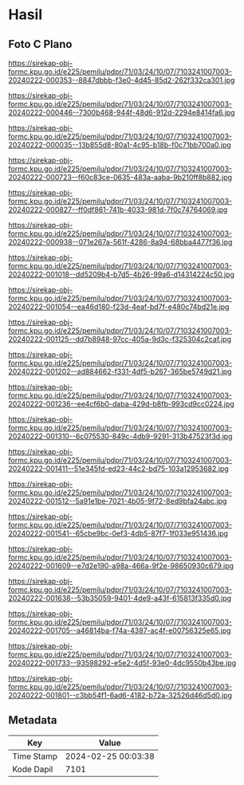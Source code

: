 # Hasil

## Foto C Plano

https://sirekap-obj-formc.kpu.go.id/e225/pemilu/pdpr/71/03/24/10/07/7103241007003-20240222-000353--8847dbbb-f3e0-4d45-85d2-262f332ca301.jpg

https://sirekap-obj-formc.kpu.go.id/e225/pemilu/pdpr/71/03/24/10/07/7103241007003-20240222-000446--7300b468-944f-48d6-912d-2294e8414fa6.jpg

https://sirekap-obj-formc.kpu.go.id/e225/pemilu/pdpr/71/03/24/10/07/7103241007003-20240222-000035--13b855d8-80a1-4c95-b18b-f0c71bb700a0.jpg

https://sirekap-obj-formc.kpu.go.id/e225/pemilu/pdpr/71/03/24/10/07/7103241007003-20240222-000723--f60c83ce-0635-483a-aaba-9b210ff8b882.jpg

https://sirekap-obj-formc.kpu.go.id/e225/pemilu/pdpr/71/03/24/10/07/7103241007003-20240222-000827--ff0df861-741b-4033-981d-7f0c74764069.jpg

https://sirekap-obj-formc.kpu.go.id/e225/pemilu/pdpr/71/03/24/10/07/7103241007003-20240222-000938--071e267a-561f-4286-8a94-68bba4477f36.jpg

https://sirekap-obj-formc.kpu.go.id/e225/pemilu/pdpr/71/03/24/10/07/7103241007003-20240222-001018--dd5209b4-b7d5-4b26-99a6-d14314224c50.jpg

https://sirekap-obj-formc.kpu.go.id/e225/pemilu/pdpr/71/03/24/10/07/7103241007003-20240222-001054--ea46d180-f23d-4eaf-bd7f-e480c74bd21e.jpg

https://sirekap-obj-formc.kpu.go.id/e225/pemilu/pdpr/71/03/24/10/07/7103241007003-20240222-001125--dd7b8948-97cc-405a-9d3c-f325304c2caf.jpg

https://sirekap-obj-formc.kpu.go.id/e225/pemilu/pdpr/71/03/24/10/07/7103241007003-20240222-001202--ad884662-f331-4df5-b267-365be5749d21.jpg

https://sirekap-obj-formc.kpu.go.id/e225/pemilu/pdpr/71/03/24/10/07/7103241007003-20240222-001236--ee4cf6b0-daba-429d-b8fb-993cd9cc0224.jpg

https://sirekap-obj-formc.kpu.go.id/e225/pemilu/pdpr/71/03/24/10/07/7103241007003-20240222-001310--6c075530-849c-4db9-9291-313b47523f3d.jpg

https://sirekap-obj-formc.kpu.go.id/e225/pemilu/pdpr/71/03/24/10/07/7103241007003-20240222-001411--51e345fd-ed23-44c2-bd75-103a12953682.jpg

https://sirekap-obj-formc.kpu.go.id/e225/pemilu/pdpr/71/03/24/10/07/7103241007003-20240222-001512--5a91e1be-7021-4b05-9f72-8ed9bfa24abc.jpg

https://sirekap-obj-formc.kpu.go.id/e225/pemilu/pdpr/71/03/24/10/07/7103241007003-20240222-001541--65cbe9bc-0ef3-4db5-87f7-1f033e951436.jpg

https://sirekap-obj-formc.kpu.go.id/e225/pemilu/pdpr/71/03/24/10/07/7103241007003-20240222-001609--e7d2e190-a98a-466a-9f2e-98650930c679.jpg

https://sirekap-obj-formc.kpu.go.id/e225/pemilu/pdpr/71/03/24/10/07/7103241007003-20240222-001638--53b35059-9401-4de9-a43f-615813f335d0.jpg

https://sirekap-obj-formc.kpu.go.id/e225/pemilu/pdpr/71/03/24/10/07/7103241007003-20240222-001705--a46814ba-f74a-4387-ac4f-e00756325e65.jpg

https://sirekap-obj-formc.kpu.go.id/e225/pemilu/pdpr/71/03/24/10/07/7103241007003-20240222-001733--93598292-e5e2-4d5f-93e0-4dc9550b43be.jpg

https://sirekap-obj-formc.kpu.go.id/e225/pemilu/pdpr/71/03/24/10/07/7103241007003-20240222-001801--c3bb54f1-6ad6-4182-b72a-32526d46d5d0.jpg


## Metadata

| Key        | Value               |
| ---------- | ------------------- |
| Time Stamp | 2024-02-25 00:03:38 |
| Kode Dapil | 7101                |



